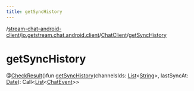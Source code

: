 ```yaml
---
title: getSyncHistory
---
```

/[stream-chat-android-client](../../index.md)/[io.getstream.chat.android.client](../index.md)/[ChatClient](index.md)/[getSyncHistory](getSyncHistory.md)  
  
  
  
# getSyncHistory  
@[CheckResult](https://developer.android.com/reference/kotlin/androidx/annotation/CheckResult.html)()fun [getSyncHistory](getSyncHistory.md)(channelsIds: [List](https://kotlinlang.org/api/latest/jvm/stdlib/kotlin.collections/-list/index.html)&lt;[String](https://kotlinlang.org/api/latest/jvm/stdlib/kotlin/-string/index.html)&gt;, lastSyncAt: [Date](https://developer.android.com/reference/kotlin/java/util/Date.html)): Call&lt;[List](https://kotlinlang.org/api/latest/jvm/stdlib/kotlin.collections/-list/index.html)&lt;[ChatEvent](../../io.getstream.chat.android.client.events/ChatEvent/index.md)&gt;&gt;
